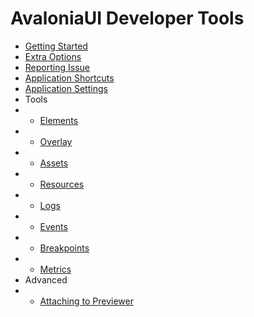 # AvaloniaUI Developer Tools

- [Getting Started](./getting-started.md)
- [Extra Options](./extra-options.md)
- [Reporting Issue](./reporing-issue.md)
- [Application Shortcuts](./shortcuts.md)
- [Application Settings](./settings.md)
- Tools
- - [Elements](./tools/elements.md)
- - [Overlay](./tools/overlay.md)
- - [Assets](./tools/assets.md)
- - [Resources](./tools/resources.md)
- - [Logs](./tools/logs.md)
- - [Events](./tools/events.md)
- - [Breakpoints](./tools/breakpoints.md)
- - [Metrics](./tools/metrics.md)
- Advanced
- - [Attaching to Previewer](./advanced/attaching-to-previewer.md)
